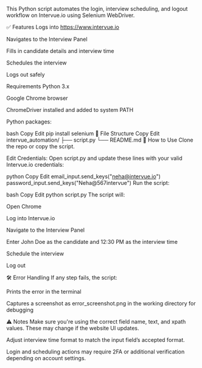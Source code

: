 This Python script automates the login, interview scheduling, and logout workflow on Intervue.io using Selenium WebDriver.

✅ Features
Logs into https://www.intervue.io

Navigates to the Interview Panel

Fills in candidate details and interview time

Schedules the interview

Logs out safely

Requirements
Python 3.x

Google Chrome browser

ChromeDriver installed and added to system PATH

Python packages:

bash
Copy
Edit
pip install selenium
📁 File Structure
Copy
Edit
intervue_automation/
├── script.py
└── README.md
🚀 How to Use
Clone the repo or copy the script.

Edit Credentials:
Open script.py and update these lines with your valid Intervue.io credentials:

python
Copy
Edit
email_input.send_keys("neha@intervue.io")
password_input.send_keys("Neha@567intervue")
Run the script:

bash
Copy
Edit
python script.py
The script will:

Open Chrome

Log into Intervue.io

Navigate to the Interview Panel

Enter John Doe as the candidate and 12:30 PM as the interview time

Schedule the interview

Log out

🛠 Error Handling
If any step fails, the script:

Prints the error in the terminal

Captures a screenshot as error_screenshot.png in the working directory for debugging

⚠️ Notes
Make sure you're using the correct field name, text, and xpath values. These may change if the website UI updates.

Adjust interview time format to match the input field’s accepted format.

Login and scheduling actions may require 2FA or additional verification depending on account settings.
